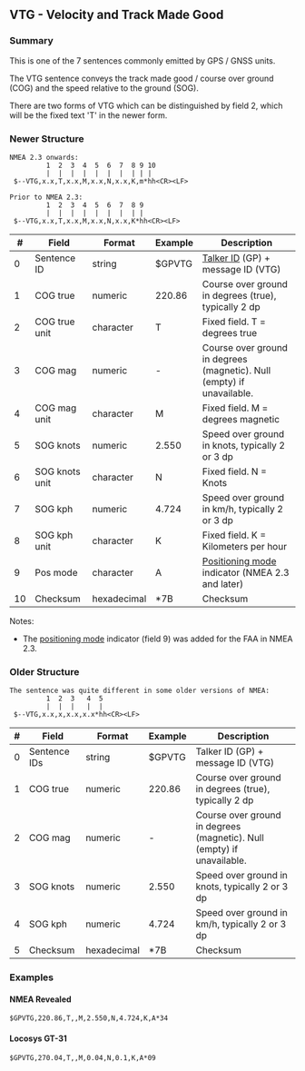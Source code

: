 ## VTG - Velocity and Track Made Good

### Summary

This is one of the 7 sentences commonly emitted by GPS / GNSS units.

The VTG sentence conveys the track made good / course over ground (COG) and the speed relative to the ground (SOG).

There are two forms of VTG which can be distinguished by field 2, which will be the fixed text 'T' in the newer form.



### Newer Structure

```
NMEA 2.3 onwards:
         1  2  3  4  5  6  7  8 9 10
         |  |  |  |  |  |  |  | | |
 $--VTG,x.x,T,x.x,M,x.x,N,x.x,K,m*hh<CR><LF>

Prior to NMEA 2.3:
         1  2  3  4  5  6  7  8 9
         |  |  |  |  |  |  |  | |
 $--VTG,x.x,T,x.x,M,x.x,N,x.x,K*hh<CR><LF>
```

| #    | Field          | Format      | Example | Description                                                  |
| ---- | -------------- | ----------- | ------- | ------------------------------------------------------------ |
| 0    | Sentence ID    | string      | $GPVTG  | [Talker ID](../lookups/talker-id.md) (GP) + message ID (VTG) |
| 1    | COG true       | numeric     | 220.86  | Course over ground in degrees (true), typically 2 dp         |
| 2    | COG true unit  | character   | T       | Fixed field. T = degrees true                                |
| 3    | COG mag        | numeric     | -       | Course over ground in degrees (magnetic). Null (empty) if unavailable. |
| 4    | COG mag unit   | character   | M       | Fixed field. M = degrees magnetic                            |
| 5    | SOG knots      | numeric     | 2.550   | Speed over ground in knots, typically 2 or 3 dp              |
| 6    | SOG knots unit | character   | N       | Fixed field. N = Knots                                       |
| 7    | SOG kph        | numeric     | 4.724   | Speed over ground in km/h, typically 2 or 3 dp               |
| 8    | SOG kph unit   | character   | K       | Fixed field. K = Kilometers per hour                         |
| 9    | Pos mode       | character   | A       | [Positioning mode](../lookups/pos-mode.md) indicator (NMEA 2.3 and later) |
| 10   | Checksum       | hexadecimal | \*7B    | Checksum                                                     |

Notes:

- The [positioning mode](../lookups/pos-mode.md) indicator (field 9) was added for the FAA in NMEA 2.3.



### Older Structure

```
The sentence was quite different in some older versions of NMEA:
         1  2  3   4  5
         |  |  |   |  |
 $--VTG,x.x,x,x.x,x.x*hh<CR><LF>
```

| #    | Field        | Format      | Example | Description                                                  |
| ---- | ------------ | ----------- | ------- | ------------------------------------------------------------ |
| 0    | Sentence IDs | string      | $GPVTG  | Talker ID (GP) + message ID (VTG)                            |
| 1    | COG true     | numeric     | 220.86  | Course over ground in degrees (true), typically 2 dp         |
| 2    | COG mag      | numeric     | -       | Course over ground in degrees (magnetic). Null (empty) if unavailable. |
| 3    | SOG knots    | numeric     | 2.550   | Speed over ground in knots, typically 2 or 3 dp              |
| 4    | SOG kph      | numeric     | 4.724   | Speed over ground in km/h, typically 2 or 3 dp               |
| 5    | Checksum     | hexadecimal | \*7B    | Checksum                                                     |



### Examples

#### NMEA Revealed

```
$GPVTG,220.86,T,,M,2.550,N,4.724,K,A*34
```

#### Locosys GT-31

```
$GPVTG,270.04,T,,M,0.04,N,0.1,K,A*09
```

